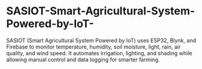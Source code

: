 # SASIOT-Smart-Agricultural-System-Powered-by-IoT-
SASIOT (Smart Agricultural System Powered by IoT) uses ESP32, Blynk, and Firebase to monitor temperature, humidity, soil moisture, light, rain, air quality, and wind speed. It automates irrigation, lighting, and shading while allowing manual control and data logging for smarter farming.
